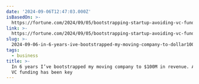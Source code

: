 ```yaml
---
date: '2024-09-06T12:47:03.000Z'
isBasedOn: >-
  https://fortune.com/2024/09/05/bootstrapping-startup-avoiding-vc-funding-business-strategy/
link: >-
  https://fortune.com/2024/09/05/bootstrapping-startup-avoiding-vc-funding-business-strategy/
slug: >-
  2024-09-06-in-6-years-ive-bootstrapped-my-moving-company-to-dollar100m-in-revenue-avoiding-vc-funding-has-been-key
tags:
  - business
title: >-
  In 6 years I’ve bootstrapped my moving company to $100M in revenue. Avoiding
  VC funding has been key
---
```

 
